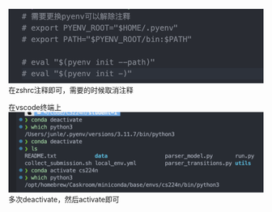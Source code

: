![](assets/Pasted%20image%2020250509170608.png)
在zshrc注释即可，需要的时候取消注释

在vscode终端上
![](assets/Pasted%20image%2020250509193422.png)
多次deactivate，然后activate即可